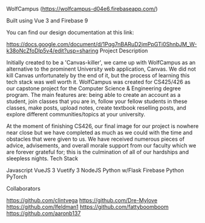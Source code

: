 WolfCampus (https://wolfcampus-d04e6.firebaseapp.com/)

Built using Vue 3 and Firebase 9

You can find our design documentation at this link:

https://docs.google.com/document/d/1Pqg7nBARuD2jmPpGTi0ShnbJM_W-k38oNcZfoDlp5v4/edit?usp=sharing
Project Description

Initially created to be a 'Canvas-killer', we came up with WolfCampus as an alternative to the prominent University web application, Canvas. We did not kill Canvas unfortunately by the end of it, but the process of learning this tech stack was well worth it. WolfCampus was created for CS425/426 as our capstone project for the Computer Science & Engineering degree program. The main features are: being able to create an account as a student, join classes that you are in, follow your fellow students in these classes, make posts, upload notes, create textbook reselling posts, and explore different communities/topics at your university.

At the moment of finishing CS426, our final image for our project is nowhere near close but we have completed as much as we could with the time and obstacles that were given to us. We have received numerous pieces of advice, advisements, and overall morale support from our faculty which we are forever grateful for; this is the culmination of all of our hardships and sleepless nights.
Tech Stack

Javascript
VueJS 3
Vuetify 3
NodeJS
Python w/Flask
Firebase
Python
PyTorch


Collaborators

https://github.com/clintvega
https://github.com/Dre-Mylove
https://github.com/lfeldman1
https://github.com/fattyboomboom
https://github.com/aaronb137
